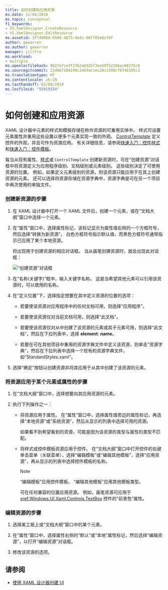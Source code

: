 ```yaml
---
title: 如何创建和应用资源
ms.date: 11/04/2016
ms.topic: conceptual
f1_keywords:
- VS.XamlDesigner.CreateResource
- VS.XamlDesigner.EditResource
ms.assetid: 3ff4006d-659d-4073-9a41-06ff85e6cfdf
author: gewarren
ms.author: gewarren
manager: jillfra
ms.workload:
- multiple
ms.openlocfilehash: 9b27afce3f27b2a6325f3ee59f5220bac68275c6
ms.sourcegitcommit: 21d667104199c2493accec20c2388cf674b195c3
ms.translationtype: HT
ms.contentlocale: zh-CN
ms.lasthandoff: 02/08/2019
ms.locfileid: "55919334"
---
```

# <a name="how-to-create-and-apply-a-resource"></a>如何创建和应用资源
XAML 设计器中元素的样式和模板存储在称作资源的可重用实体中。 样式可设置元素属性并重用这些设置以便多个元素实现一致的外观。 [ControlTemplate](/uwp/api/Windows.UI.Xaml.Controls.ControlTemplate) 定义控件的外观，并且可作为资源应用。 有关详细信息，请参阅[快速入门：控件样式](http://go.microsoft.com/fwlink/?LinkID=248239)和[快速入门：控件模板](http://go.microsoft.com/fwlink/?LinkID=247982)。

 每当从现有属性、[样式](/uwp/api/Windows.UI.Xaml.Style)或 `ControlTemplate` 创建新资源时，可在“创建资源”对话框中将资源定义为应用程序级别、文档级别或元素级别。 这些级别决定了可使用资源的位置。 例如，如果定义元素级别的资源，则该资源只能应用于在其上创建资源的元素。 还可以选择将资源存储在资源字典中，资源字典是可在另一个项目中再次使用的单独文件。

### <a name="to-create-a-new-resource"></a>创建新资源的步骤

1.  在 XAML 设计器中打开一个 XAML 文件后，创建一个元素，或在“文档大纲”窗口中选择一个元素。

2.  在“属性”窗口中，选择属性标记，该标记显示为属性值右侧的一个方框符号，然后选择“转换为新资源”。 白色方框符号指示默认值，而黑色方框符号通常指示已应用了某个本地资源。

     将出现用于创建资源的相应对话框。 当从画笔创建资源时，就会出现此对话框：

     ![“创建资源”对话框](../designers/media/xaml_create_resource.png)

3.  在“名称(关键字)”框中，输入关键字名称。 这是当希望其他元素可以引用该资源时，可以使用的名称。

4.  在“定义位置”下，选择指定想要在其中定义资源的位置的选项：

    -   若要使该资源对应用程序中的任何文档可用，则选择“应用程序”。

    -   若要使该资源仅对当前文档可用，则选择“此文档”。

    -   若要使该资源仅对从中创建了该资源的元素或其子元素可用，则选择“此文档”，然后在下拉列表中，选择 **element**: **name**。

    -   若要在可在其他项目中重用的资源字典文件中定义该资源，则单击“资源字典”，然后在下拉列表中选择一个现有的资源字典文件，如“StandardStyles.xaml”。

5.  选择“确定”按钮以创建资源并将其应用于从其中创建了该资源的元素。

### <a name="to-apply-a-resource-to-an-element-or-property"></a>将资源应用于某个元素或属性的步骤

1. 在“文档大纲”窗口中，选择想要向其应用资源的元素。

2. 执行下列操作之一：

   - 将资源应用于属性。 在“属性”窗口中，选择属性值旁边的属性标记，再选择“本地资源”或“系统资源”，然后从显示的列表中选择可用的资源。

      如果看不到希望看到的资源，可能是因为该资源的类型与属性的类型不匹配。

   - 将样式或控件模板资源应用于控件。 在“文档大纲”窗口中打开控件的右键单击菜单（关联菜单），选择“编辑模板”或“编辑其他模板”，选择“应用资源”，再从显示的列表中选择控件模板的名称。

     > [!NOTE]
     > “编辑模板”应用控件模板。 “编辑其他模板”应用其他模板类型。

     可在任何兼容的位置应用资源。 例如，画笔资源可应用于 <xref:Windows.UI.Xaml.Controls.TextBox> 控件的“前景色”属性。

### <a name="to-edit-a-resource"></a>编辑资源的步骤

1.  选择美工板上或“文档大纲”窗口中的某个元素。

2.  在“属性”窗口中，选择属性右侧的“默认”或“本地”属性标记，然后选择“编辑资源”，以打开“编辑资源”对话框。

3.  修改该资源的选项。

## <a name="see-also"></a>请参阅

- [使用 XAML 设计器创建 UI](../designers/creating-a-ui-by-using-xaml-designer-in-visual-studio.md)